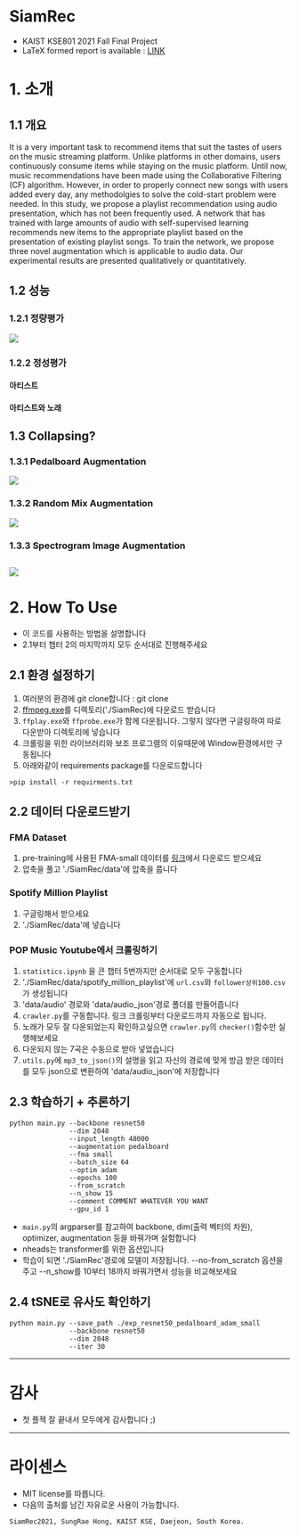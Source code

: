 # SiamRec
- KAIST KSE801 2021 Fall Final Project
- LaTeX formed report is available : [LINK](https://github.com/HongSungRae/SiamRec/blob/main/images/KSE801_20214645%ED%99%8D%EC%84%B1%EB%9E%98.pdf)

# 1. 소개
## 1.1 개요

It is a very important task to recommend items that suit the tastes of users on the music streaming platform. Unlike platforms in other domains, users continuously consume items while staying on the music platform. Until now, music recommendations have been made using the Collaborative Filtering (CF) algorithm. However, in order to properly connect new songs with users added every day, any methodolgies to solve the cold-start problem were needed. In this study, we propose a playlist recommendation using audio presentation, which has not been frequently used. A network that has trained with large amounts of audio with self-supervised learning recommends new items to the appropriate playlist based on the presentation of existing playlist songs. To train the network, we propose three novel augmentation which is applicable to audio data. Our experimental results are presented qualitatively or quantitatively.

## 1.2 성능
### 1.2.1 정량평가
![](https://github.com/HongSungRae/SiamRec/blob/main/images/performance.jpg?raw=true)
### 1.2.2 정성평가
#### 아티스트

#### 아티스트와 노래

## 1.3 Collapsing?
### 1.3.1 Pedalboard Augmentation
![](https://github.com/HongSungRae/SiamRec/blob/main/images/FMA_pedalboard.png?raw=true)
### 1.3.2 Random Mix Augmentation
![](https://github.com/HongSungRae/SiamRec/blob/main/images/FMA_randommix.png?raw=true)
### 1.3.3 Spectrogram Image Augmentation
![](https://github.com/HongSungRae/SiamRec/blob/main/images/FMA_Image.png?raw=true)
---
# 2. How To Use
- 이 코드를 사용하는 방법을 설명합니다
- 2.1부터 챕터 2의 마지막까지 모두 순서대로 진행해주세요
## 2.1 환경 설정하기
1. 여러분의 환경에 git clone합니다 : git clone <this repo>
2. [ffmpeg.exe](https://www.ffmpeg.org/download.html)를 디렉토리('./SiamRec)에 다운로드 받습니다
3. ```ffplay.exe```와 ```ffprobe.exe```가 함께 다운됩니다. 그렇지 않다면 구글링하여 따로 다운받아 디렉토리에 넣습니다
4. 크롤링을 위한 라이브러리와 보조 프로그램의 이유때문에 Window환경에서만 구동됩니다
5. 아래와같이 requirements package를 다운로드합니다
```
>pip install -r requirments.txt
```
## 2.2 데이터 다운로드받기
### FMA Dataset
1. pre-training에 사용된 FMA-small 데이터를 [링크](https://github.com/mdeff/fma)에서 다운로드 받으세요
2. 압축을 풀고 './SiamRec/data'에 압축을 풉니다
### Spotify Million Playlist
1. 구글링해서 받으세요
2. './SiamRec/data'에 넣습니다
### POP Music Youtube에서 크롤링하기
1. ```statistics.ipynb``` 을 큰 챕터 5번까지만 순서대로 모두 구동합니다
2. './SiamRec/data/spotify_million_playlist'에 ```url.csv```와 ```follower상위100.csv```가 생성됩니다
3. 'data/audio' 경로와 'data/audio_json'경로 폴더를 만들어줍니다
4. ```crawler.py```를 구동합니다. 링크 크롤링부터 다운로드까지 자동으로 됩니다.
5. 노래가 모두 잘 다운되었는지 확인하고싶으면 ```crawler.py```의 ```checker()```함수만 실행해보세요
6. 다운되지 않는 7곡은 수동으로 받아 넣었습니다
7. ```utils.py```에 ```mp3_to_json()```의 설명을 읽고 자신의 경로에 맞게 방금 받은 데이터를 모두 json으로 변환하여 'data/audio_json'에 저장합니다

## 2.3 학습하기 + 추론하기
```
python main.py --backbone resnet50
               --dim 2048
               --input_length 48000
               --augmentation pedalboard
               --fma small
               --batch_size 64
               --optim adam
               --epochs 100
               --from_scratch
               --n_show 15
               --comment COMMENT WHATEVER YOU WANT
               --gpu_id 1
```
- ```main.py```의 argparser를 참고하여 backbone, dim(출력 벡터의 차원), optimizer, augmentation 등을 바꿔가며 실험합니다
- nheads는 transformer를 위한 옵션입니다
- 학습이 되면 './SiamRec'경로에 모델이 저장됩니다. --no-from_scratch 옵션을 주고 --n_show를 10부터 18까지 바꿔가면서 성능을 비교해보세요

## 2.4 tSNE로 유사도 확인하기
```
python main.py --save_path ./exp_resnet50_pedalboard_adam_small
               --backbone resnet50
               --dim 2048
               --iter 30
```
---
# 감사
- 첫 플젝 잘 끝내서 모두에게 감사합니다 ;)

---
# 라이센스
- MIT license를 따릅니다.
- 다음의 출처를 남긴 자유로운 사용이 가능합니다.
```
SiamRec2021, SungRae Hong, KAIST KSE, Daejeon, South Korea.
```